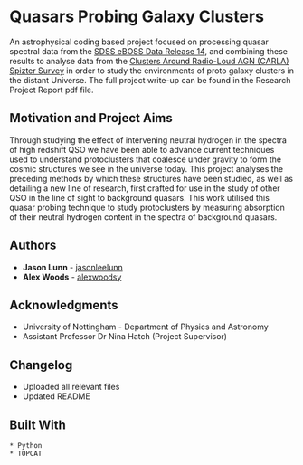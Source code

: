 # Quasars Probing Galaxy Clusters

An astrophysical coding based project focused on processing quasar spectral data from the [SDSS eBOSS Data Release 14](https://dr15.sdss.org), and combining these results to analyse data from the [Clusters Around Radio-Loud AGN (CARLA) Spizter Survey](http://arxiv.org/abs/1304.0770) in order to study the environments of proto galaxy clusters in the distant Universe. The full project write-up can be found in the Research Project Report pdf file.

## Motivation and Project Aims

Through studying the effect of intervening neutral hydrogen in the spectra of high redshift QSO we have been able to advance current techniques used to understand protoclusters
that coalesce under gravity to form the cosmic structures we see in the universe today. This
project analyses the preceding methods by which these structures have been studied, as well as
detailing a new line of research, first crafted for use in the study of other QSO in the line of sight
to background quasars. This work utilised this quasar probing technique
to study protoclusters by measuring absorption of their neutral hydrogen content in the spectra of
background quasars.

## Authors

* **Jason Lunn** - [jasonleelunn](https://github.com/jasonleelunn)
* **Alex Woods** - [alexwoodsy](https://github.com/alexwoodsy)

## Acknowledgments

* University of Nottingham - Department of Physics and Astronomy
* Assistant Professor Dr Nina Hatch (Project Supervisor)

## Changelog

* Uploaded all relevant files
* Updated README

## Built With

```
* Python
* TOPCAT
